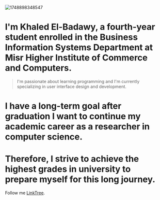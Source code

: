 ![1748898348547](https://github.com/user-attachments/assets/46d50ace-1252-4a72-b56e-b4d6e7177531)

# I'm **Khaled El-Badawy**, a fourth-year student enrolled in the Business Information Systems Department at Misr Higher Institute of Commerce and Computers.

> I'm passionate about learning programming and I'm currently specializing in user interface design and development.

 # I have a long-term goal after graduation I want to continue my academic career as a researcher in computer science.
 # Therefore, I strive to achieve the highest grades in university to prepare myself for this long journey.

 Follow me [LinkTree](https://linktr.ee/khaled_elbadawy).
